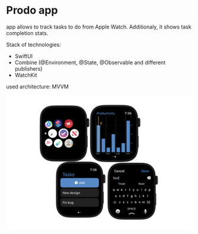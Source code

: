# Prodo app
app allows to track tasks to do from Apple Watch. Additionaly, it shows task completion stats.

Stack of technologies:
- SwiftUI
- Combine (@Environment, @State, @Observable and different publishers)
- WatchKit

used architecture: MVVM

![](https://github.com/TopIvanAbramov/Prodo/blob/d4707fa01faa59f725123ac4a62fdd44845415c0/AppPreview.png)
